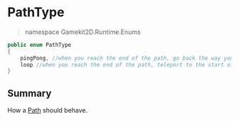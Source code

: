 # PathType
> namespace Gamekit2D.Runtime.Enums

```csharp
public enum PathType
{
    pingPong, //when you reach the end of the path, go back the way you came
    loop //when you reach the end of the path, teleport to the start of the path again
}
```

## Summary
How a [Path](../Paths/Path.md) should behave.